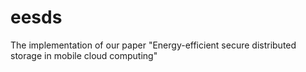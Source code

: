 # eesds
The implementation of our paper "Energy-efficient secure distributed storage in mobile cloud computing"

